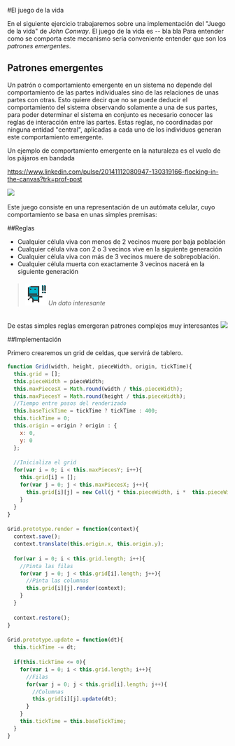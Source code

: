 #El juego de la vida

En el siguiente ejercicio trabajaremos sobre una implementación del "Juego de la vida" de _John Conway_. 
El juego de la vida es -- bla bla
Para entender como se comporta este mecanismo sería conveniente entender que son los *patrones emergentes*.

## Patrones emergentes

Un patrón o comportamiento emergente en un sistema no depende del comportamiento de las partes individuales sino de las relaciones de unas partes con otras. Esto quiere decir que no se puede deducir el comportamiento del sistema observando solamente a una de sus partes, para poder determinar el sistema en conjunto es necesario conocer las reglas de interacción entre las partes.
Estas reglas, no coordinadas por ninguna entidad "central", aplicadas a cada uno de los individuos generan este comportamiento emergente.

Un ejemplo de comportamiento emergente en la naturaleza es el vuelo de los pájaros en bandada

https://www.linkedin.com/pulse/20141112080947-130319166-flocking-in-the-canvas?trk=prof-post


![](http://upload.wikimedia.org/wikipedia/commons/9/99/Game_of_life_glider_gun.png)

Este juego consiste en una representación de un autómata celular, cuyo comportamiento se basa en unas simples premisas:

##Reglas
- Cualquier célula viva con menos de 2 vecinos muere por baja población
- Cualquier célula viva con 2 o 3 vecinos vive en la siguiente generación
- Cualquier célula viva con más de 3 vecinos muere de sobrepoblación.
- Cualquier célula muerta con exactamente 3 vecinos nacerá en la siguiente generación

>###### ![](https://github.com/rafinskipg/introductioncanvas/raw/master/img/interesting_icon.png) Un dato interesante
De estas simples reglas emergeran patrones complejos muy interesantes
![](http://upload.wikimedia.org/wikipedia/commons/e/e5/Gospers_glider_gun.gif)

##Implementación

Primero crearemos un grid de celdas, que servirá de tablero.

```javascript
function Grid(width, height, pieceWidth, origin, tickTime){
  this.grid = [];
  this.pieceWidth = pieceWidth;
  this.maxPiecesX = Math.round(width / this.pieceWidth);
  this.maxPiecesY = Math.round(height / this.pieceWidth);
  //Tiempo entre pasos del renderizado
  this.baseTickTime = tickTime ? tickTime : 400;
  this.tickTime = 0;
  this.origin = origin ? origin : {
    x: 0,
    y: 0
  };

  //Inicializa el grid
  for(var i = 0; i < this.maxPiecesY; i++){
    this.grid[i] = [];
    for(var j = 0; j < this.maxPiecesX; j++){
      this.grid[i][j] = new Cell(j * this.pieceWidth, i *  this.pieceWidth);
    }
  }
}

Grid.prototype.render = function(context){
  context.save();
  context.translate(this.origin.x, this.origin.y);

  for(var i = 0; i < this.grid.length; i++){
    //Pinta las filas
    for(var j = 0; j < this.grid[i].length; j++){
      //Pinta las columnas
      this.grid[i][j].render(context);
    }
  }

  context.restore();
}

Grid.prototype.update = function(dt){
  this.tickTime -= dt;

  if(this.tickTime <= 0){
    for(var i = 0; i < this.grid.length; i++){
      //Filas
      for(var j = 0; j < this.grid[i].length; j++){
        //Columnas
        this.grid[i][j].update(dt);
      }
    }
    this.tickTime = this.baseTickTime;
  }
}
```